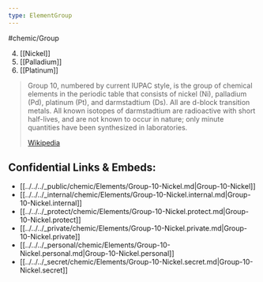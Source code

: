 ```yaml
---
type: ElementGroup
---
```

#chemic/Group 

4) [[Nickel]]
5) [[Palladium]]
6) [[Platinum]]


> Group 10, numbered by current IUPAC style, is the group of chemical elements in the periodic table that consists of nickel (Ni), palladium (Pd), platinum (Pt), and darmstadtium (Ds). All are d-block transition metals. All known isotopes of darmstadtium are radioactive with short half-lives, and are not known to occur in nature; only minute quantities have been synthesized in laboratories.
>
> [Wikipedia](https://en.wikipedia.org/wiki/Group%2010%20element)



## Confidential Links & Embeds: 
- [[../../../_public/chemic/Elements/Group-10-Nickel.md|Group-10-Nickel]] 
- [[../../../_internal/chemic/Elements/Group-10-Nickel.internal.md|Group-10-Nickel.internal]] 
- [[../../../_protect/chemic/Elements/Group-10-Nickel.protect.md|Group-10-Nickel.protect]] 
- [[../../../_private/chemic/Elements/Group-10-Nickel.private.md|Group-10-Nickel.private]] 
- [[../../../_personal/chemic/Elements/Group-10-Nickel.personal.md|Group-10-Nickel.personal]] 
- [[../../../_secret/chemic/Elements/Group-10-Nickel.secret.md|Group-10-Nickel.secret]] 
